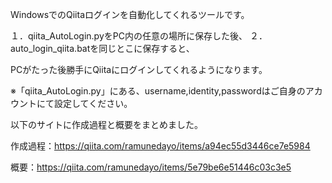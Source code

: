 WindowsでのQiitaログインを自動化してくれるツールです。

１．qiita_AutoLogin.pyをPC内の任意の場所に保存した後、
２．auto_login_qiita.batを同じとこに保存すると、

PCがたった後勝手にQiitaにログインしてくれるようになります。

※「qiita_AutoLogin.py」にある、username,identity,passwordはご自身のアカウントにて設定してください。


以下のサイトに作成過程と概要をまとめました。　　　　　　　



作成過程：https://qiita.com/ramunedayo/items/a94ec55d3446ce7e5984

概要：https://qiita.com/ramunedayo/items/5e79be6e51446c03c3e5
